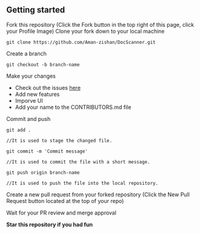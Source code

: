 ## Getting started

Fork this repository (Click the Fork button in the top right of this page, click your Profile Image)
Clone your fork down to your local machine

    git clone https://github.com/Aman-zishan/DocScanner.git

Create a branch

    git checkout -b branch-name

Make your changes
    
 - Check out the issues [here](https://github.com/Aman-zishan/DocScanner/issues)
 - Add new features
 - Imporve UI
 - Add your name to the CONTRIBUTORS.md file

Commit and push 

    git add .

    //It is used to stage the changed file. 
    
    git commit -m 'Commit message'
    
    //It is used to commit the file with a short message.

    git push origin branch-name
    
    //It is used to push the file into the local repository.

Create a new pull request from your forked repository (Click the New Pull Request button located at the top of your repo)

Wait for your PR review and merge approval 

<b>Star this repository if you had fun</b>
